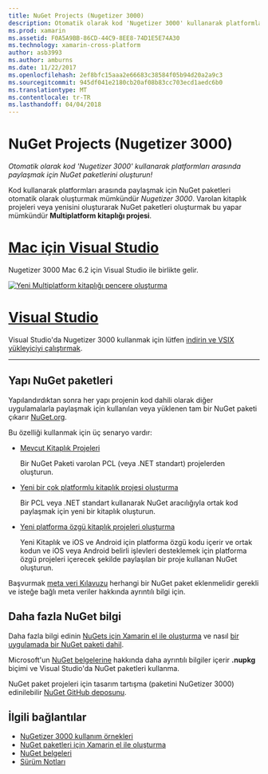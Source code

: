 ```yaml
---
title: NuGet Projects (Nugetizer 3000)
description: Otomatik olarak kod 'Nugetizer 3000' kullanarak platformları arasında paylaşmak için NuGet paketlerini oluşturun!
ms.prod: xamarin
ms.assetid: F0A5A9BB-86CD-44C9-8EE8-74D1E5E74A30
ms.technology: xamarin-cross-platform
author: asb3993
ms.author: amburns
ms.date: 11/22/2017
ms.openlocfilehash: 2ef8bfc15aaa2e66683c38584f05b94d20a2a9c3
ms.sourcegitcommit: 945df041e2180cb20af08b83cc703ecd1aedc6b0
ms.translationtype: MT
ms.contentlocale: tr-TR
ms.lasthandoff: 04/04/2018
---
```

# <a name="nuget-projects-nugetizer-3000"></a>NuGet Projects (Nugetizer 3000)

_Otomatik olarak kod 'Nugetizer 3000' kullanarak platformları arasında paylaşmak için NuGet paketlerini oluşturun!_

Kod kullanarak platformları arasında paylaşmak için NuGet paketleri otomatik olarak oluşturmak mümkündür _Nugetizer 3000_. Varolan kitaplık projeleri veya yenisini oluşturarak NuGet paketleri oluşturmak bu yapar mümkündür **Multiplatform kitaplığı projesi**.

# <a name="visual-studio-for-mactabvsmac"></a>[Mac için Visual Studio](#tab/vsmac)

Nugetizer 3000 Mac 6.2 için Visual Studio ile birlikte gelir.

[![](images/mulitplatform-library-sml.png "Yeni Multiplatform kitaplığı pencere oluşturma")](images/mulitplatform-library.png#lightbox)

# <a name="visual-studiotabvswin"></a>[Visual Studio](#tab/vswin)

Visual Studio'da Nugetizer 3000 kullanmak için lütfen [indirin ve VSIX yükleyiciyi çalıştırmak](http://bit.ly/nugetizer-2017).

-----

## <a name="building-nuget-packages"></a>Yapı NuGet paketleri

Yapılandırdıktan sonra her yapı projenin kod dahili olarak diğer uygulamalarla paylaşmak için kullanılan veya yüklenen tam bir NuGet paketi çıkarır [NuGet.org](https://www.nuget.org).

Bu özelliği kullanmak için üç senaryo vardır:

- [Mevcut Kitaplık Projeleri](existing-library.md)

  Bir NuGet Paketi varolan PCL (veya .NET standart) projelerden oluşturun.

- [Yeni bir çok platformlu kitaplık projesi oluşturma](single-codebase.md)

  Bir PCL veya .NET standart kullanarak NuGet aracılığıyla ortak kod paylaşmak için yeni bir kitaplık oluşturun.

- [Yeni platforma özgü kitaplık projeleri oluşturma](platform-specific.md)

  Yeni Kitaplık ve iOS ve Android için platforma özgü kodu içerir ve ortak kodun ve iOS veya Android belirli işlevleri desteklemek için platforma özgü projeleri içerecek şekilde paylaşılan bir proje kullanan NuGet oluşturun.

Başvurmak [meta veri Kılavuzu](metadata.md) herhangi bir NuGet paket eklenmelidir gerekli ve isteğe bağlı meta veriler hakkında ayrıntılı bilgi için.


## <a name="further-nuget-information"></a>Daha fazla NuGet bilgi

Daha fazla bilgi edinin [NuGets için Xamarin el ile oluşturma](~/cross-platform/app-fundamentals/nuget-manual.md) ve nasıl [bir uygulamada bir NuGet paketi dahil](https://docs.microsoft.com/visualstudio/mac/nuget-walkthrough).

Microsoft'un [NuGet belgelerine](https://docs.microsoft.com/nuget/) hakkında daha ayrıntılı bilgiler içerir **.nupkg** biçimi ve Visual Studio'da NuGet paketleri kullanma.

NuGet paket projeleri için tasarım tartışma (paketini NuGetizer 3000) edinilebilir [NuGet GitHub deposunu](https://github.com/NuGet/Home/wiki/NuGetizer-3000).


## <a name="related-links"></a>İlgili bağlantılar

- [NuGetizer 3000 kullanım örnekleri](https://github.com/NuGet/Home/wiki/NuGetizer-Core-Scenarios)
- [NuGet paketleri için Xamarin el ile oluşturma](~/cross-platform/app-fundamentals/nuget-manual.md)
- [NuGet belgeleri](https://docs.microsoft.com/nuget/)
- [Sürüm Notları](https://developer.xamarin.com/releases/studio/xamarin.studio_6.2/xamarin.studio_6.2/#NuGetizer_3000)
